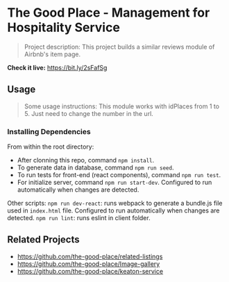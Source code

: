 # The Good Place - Management for Hospitality Service

> Project description:
This project builds a similar reviews module of Airbnb's item page.

**Check it live:** https://bit.ly/2sFafSg

## Usage

> Some usage instructions:
> This module works with idPlaces from 1 to 5.
> Just need to change the number in the url.

### Installing Dependencies

From within the root directory:

- After clonning this repo, command `npm install`.
- To generate data in database, command `npm run seed`.
- To run tests for front-end (react components), command `npm run test`.
- For initialize server, command `npm run start-dev`. Configured to run automatically when changes are detected.

Other scripts:
`npm run dev-react`: runs webpack to generate a bundle.js file used in `index.html` file. Configured to run automatically when changes are detected.
`npm run lint`: runs eslint in client folder.

## Related Projects

  - https://github.com/the-good-place/related-listings
  - https://github.com/the-good-place/Image-gallery
  - https://github.com/the-good-place/keaton-service
